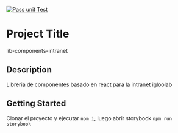[![Pass unit Test](https://github.com/andres-vizcaino/lib-components-intranet/actions/workflows/pipeline.yml/badge.svg?branch=main)](https://github.com/andres-vizcaino/lib-components-intranet/actions/workflows/pipeline.yml)

# Project Title

lib-components-intranet

## Description

Libreria de componentes basado en react para la intranet igloolab

## Getting Started

Clonar el proyecto y ejecutar ``` npm i ```, luego abrir storybook ``` npm run storybook ```